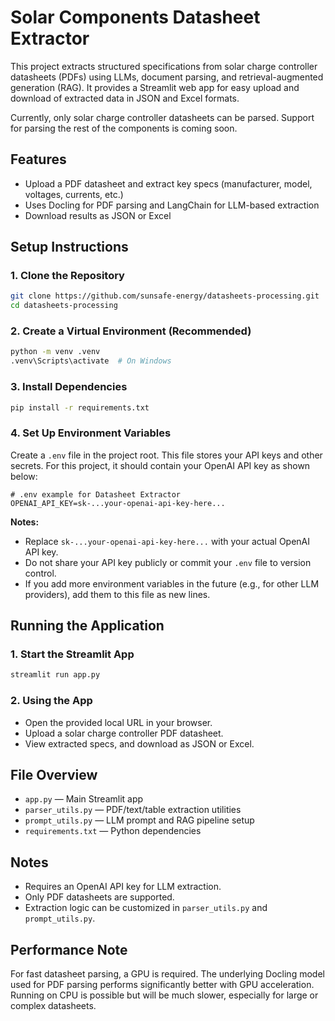 # Solar Components Datasheet Extractor

This project extracts structured specifications from solar charge controller datasheets (PDFs) using LLMs, document parsing, and retrieval-augmented generation (RAG). It provides a Streamlit web app for easy upload and download of extracted data in JSON and Excel formats.

Currently, only solar charge controller datasheets can be parsed. Support for parsing the rest of the components is coming soon.

## Features

- Upload a PDF datasheet and extract key specs (manufacturer, model, voltages, currents, etc.)
- Uses Docling for PDF parsing and LangChain for LLM-based extraction
- Download results as JSON or Excel

## Setup Instructions

### 1. Clone the Repository

```sh
git clone https://github.com/sunsafe-energy/datasheets-processing.git
cd datasheets-processing
```

### 2. Create a Virtual Environment (Recommended)

```sh
python -m venv .venv
.venv\Scripts\activate  # On Windows
```

### 3. Install Dependencies

```sh
pip install -r requirements.txt
```

### 4. Set Up Environment Variables


Create a `.env` file in the project root. This file stores your API keys and other secrets. For this project, it should contain your OpenAI API key as shown below:

```env
# .env example for Datasheet Extractor
OPENAI_API_KEY=sk-...your-openai-api-key-here...
```

**Notes:**
- Replace `sk-...your-openai-api-key-here...` with your actual OpenAI API key.
- Do not share your API key publicly or commit your `.env` file to version control.
- If you add more environment variables in the future (e.g., for other LLM providers), add them to this file as new lines.

## Running the Application

### 1. Start the Streamlit App

```sh
streamlit run app.py
```

### 2. Using the App

- Open the provided local URL in your browser.
- Upload a solar charge controller PDF datasheet.
- View extracted specs, and download as JSON or Excel.

## File Overview

- `app.py` — Main Streamlit app
- `parser_utils.py` — PDF/text/table extraction utilities
- `prompt_utils.py` — LLM prompt and RAG pipeline setup
- `requirements.txt` — Python dependencies

## Notes

- Requires an OpenAI API key for LLM extraction.
- Only PDF datasheets are supported.
- Extraction logic can be customized in `parser_utils.py` and `prompt_utils.py`.

## Performance Note

For fast datasheet parsing, a GPU is required. The underlying Docling model used for PDF parsing performs significantly better with GPU acceleration. Running on CPU is possible but will be much slower, especially for large or complex datasheets.
